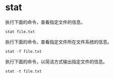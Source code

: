 # stat

执行下面的命令，查看指定文件的信息。

```
stat file.txt
```

执行下面的命令，查看指定文件所在文件系统的信息。

```
stat -f file.txt
```

执行下面的命令，以简洁方式输出指定文件的信息。

```
stat -t file.txt
```

